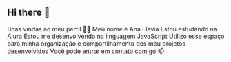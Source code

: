 ## Hi there 👋
Boas vindas ao meu perfil 💙💙
Meu nome é Ana Flavia
Estou estudando na Alura
Estou me desenvolvendo na linguagem JavaScript
Utilizo esse espaço para minha organização e compartilhamento dos meu projetos desenvolvidos
Você pode entrar em contato comigo 📫
